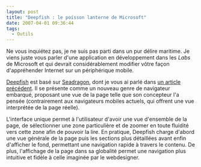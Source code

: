 ```yaml
---
layout: post
title: "Deepfish : le poisson lanterne de Microsoft"
date: 2007-04-01 09:36:44
tags:
  - Outils
---
```


Ne vous inquiétez pas, je ne suis pas parti dans un pur délire maritime. Je viens juste vous parler d'une application en développement dans les <em lang="en">Labs</em> de Microsoft et qui devrait considérablement modifier vôtre façon d'appréhender Internet sur un périphérique mobile.

<!-- more -->

[Deepfish](//en.wikipedia.org/wiki/Microsoft_Live_Labs_Deepfish) est basé sur [Seadragon](//en.wikipedia.org/wiki/Seadragon_Software), dont je vous ai parlé dans [un article précédent](/blog/microsoft-seadragon/). Il se présente comme un nouveau genre de navigateur embarqué, proposant une vue de la page telle que son concepteur l'a pensée (contrairement aux navigateurs mobiles actuels, qui offrent une vue interprétée de la page réelle).

L'interface unique permet à l'utilisateur d'avoir une vue d'ensemble de la page, de sélectionner une zone particulière et de zoomer en toute fluidité vers cette zone afin de pouvoir la lire. En pratique, Deepfish charge d'abord une vue générale de la page puis les sections plus détaillées avant enfin d'afficher le fond, permettant une navigation rapide à travers le contenu. De plus, l'affichage de la page dans sa globalité permet une navigation plus intuitive et fidèle à celle imaginée par le webdesigner.
